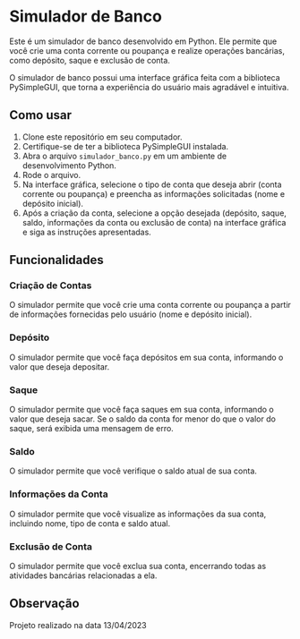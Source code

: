 # Simulador de Banco

Este é um simulador de banco desenvolvido em Python. Ele permite que você crie uma conta corrente ou poupança e realize operações bancárias, como depósito, saque e exclusão de conta.

O simulador de banco possui uma interface gráfica feita com a biblioteca PySimpleGUI, que torna a experiência do usuário mais agradável e intuitiva.

## Como usar

1. Clone este repositório em seu computador.
2. Certifique-se de ter a biblioteca PySimpleGUI instalada.
3. Abra o arquivo `simulador_banco.py` em um ambiente de desenvolvimento Python.
4. Rode o arquivo.
5. Na interface gráfica, selecione o tipo de conta que deseja abrir (conta corrente ou poupança) e preencha as informações solicitadas (nome e depósito inicial).
6. Após a criação da conta, selecione a opção desejada (depósito, saque, saldo, informações da conta ou exclusão de conta) na interface gráfica e siga as instruções apresentadas.

## Funcionalidades

### Criação de Contas

O simulador permite que você crie uma conta corrente ou poupança a partir de informações fornecidas pelo usuário (nome e depósito inicial).

### Depósito

O simulador permite que você faça depósitos em sua conta, informando o valor que deseja depositar.

### Saque

O simulador permite que você faça saques em sua conta, informando o valor que deseja sacar. Se o saldo da conta for menor do que o valor do saque, será exibida uma mensagem de erro.

### Saldo

O simulador permite que você verifique o saldo atual de sua conta.

### Informações da Conta

O simulador permite que você visualize as informações da sua conta, incluindo nome, tipo de conta e saldo atual.

### Exclusão de Conta

O simulador permite que você exclua sua conta, encerrando todas as atividades bancárias relacionadas a ela.

## Observação

Projeto realizado na data 13/04/2023